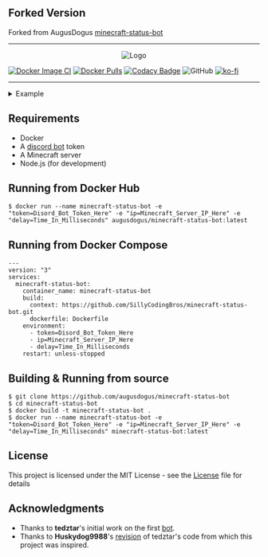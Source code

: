 ## Forked Version

Forked from AugusDogus [minecraft-status-bot](https://github.com/AugusDogus/minecraft-status-bot/)

---

<p align="center">
<img src="https://i.imgur.com/shFtqm7.png" alt="Logo">
</p>

[![Docker Image CI](https://github.com/AugusDogus/minecraft-status-bot/actions/workflows/docker-image.yml/badge.svg)](https://github.com/AugusDogus/minecraft-status-bot/actions/workflows/docker-image.yml) [![Docker Pulls](https://img.shields.io/docker/pulls/augusdogus/minecraft-status-bot)](https://hub.docker.com/r/augusdogus/minecraft-status-bot) [![Codacy Badge](https://app.codacy.com/project/badge/Grade/fa067f6879b74528b3a2ed791cb60e3e)](https://www.codacy.com/gh/AugusDogus/minecraft-status-bot/dashboard?utm_source=github.com&amp;utm_medium=referral&amp;utm_content=AugusDogus/minecraft-status-bot&amp;utm_campaign=Badge_Grade) ![GitHub](https://img.shields.io/github/license/AugusDogus/minecraft-status-bot?color=blue) [![ko-fi](https://img.shields.io/badge/Buy%20me%20a-Coffee-brightgreen)](https://ko-fi.com/augusdogus)

---

<details>
  <summary>Example</summary>
  
  <img src="https://i.imgur.com/ac1wj7n.png" align="center"/>
  
</details>

## Requirements

- Docker
- A [discord bot](https://discordapp.com/developers/applications/) token
- A Minecraft server
- Node.js (for development)

## Running from Docker Hub

    $ docker run --name minecraft-status-bot -e "token=Disord_Bot_Token_Here" -e "ip=Minecraft_Server_IP_Here" -e "delay=Time_In_Milliseconds" augusdogus/minecraft-status-bot:latest

## Running from Docker Compose
    ---
    version: "3"
    services:
      minecraft-status-bot:
        container_name: minecraft-status-bot
        build:
          context: https://github.com/SillyCodingBros/minecraft-status-bot.git
          dockerfile: Dockerfile
        environment:
          - token=Disord_Bot_Token_Here
          - ip=Minecraft_Server_IP_Here
          - delay=Time_In_Milliseconds
        restart: unless-stopped

## Building & Running from source

    $ git clone https://github.com/augusdogus/minecraft-status-bot
    $ cd minecraft-status-bot
    $ docker build -t minecraft-status-bot .
    $ docker run --name minecraft-status-bot -e "token=Disord_Bot_Token_Here" -e "ip=Minecraft_Server_IP_Here" -e "delay=Time_In_Milliseconds" minecraft-status-bot:latest

## License

This project is licensed under the MIT License - see the [License](License) file for details

## Acknowledgments

- Thanks to **tedztar**'s initial work on the first [bot](https://github.com/tedztar/mcstatusbot/).
- Thanks to **Huskydog9988**'s [revision](https://github.com/Huskydog9988/mcstatusbot) of tedztar's code from which this project was inspired.
